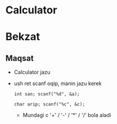 # Calculator
# Bekzat
## Maqsat
 - Calculator jazu
 - ush ret scanf oqip, manin jazu kerek
 
    `int san;
    scanf("%d", &a);`

    `char arip;
    scanf("%c", &c);`

    - Mundagi c '+' / '-' / '*' / '/' bola aladi
